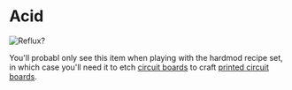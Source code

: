 # Acid

![Reflux?](oredict:oc:materialAcid)

You'll probabl only see this item when playing with the hardmod recipe set, in which case you'll need it to etch [circuit boards](circuitBoard.md) to craft [printed circuit boards](printedCircuitBoard.md).
